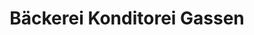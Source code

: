 ---
title: "Bäckerei Konditorei Gassen"
url: /koblenz/baeckerei-konditorei-gassen/
shop: Bäckerei
---